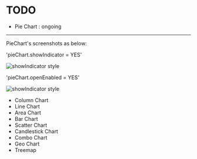 TODO
=================

* Pie Chart : ongoing
-------------------------

PieChart's screenshots as below:

'pieChart.showIndicator = YES'

![showIndicator style](http://wwww.flickr.com/photos/pyanfield/6810927299/ "showIndicator style")

'pieChart.openEnabled = YES'

![showIndicator style](http://wwww.flickr.com/photos/pyanfield/6810927259/ "showIndicator style")

* Column Chart
* Line Chart
* Area Chart
* Bar Chart
* Scatter Chart
* Candlestick Chart
* Combo Chart
* Geo Chart
* Treemap